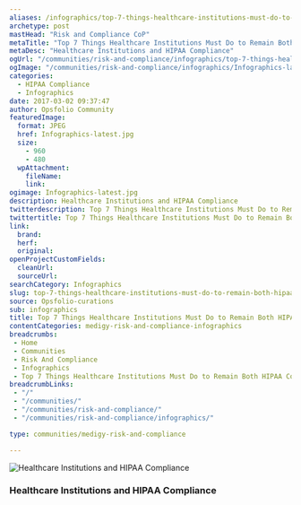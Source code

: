 ```yaml
---
aliases: /infographics/top-7-things-healthcare-institutions-must-do-to-remain-both-hipaa-compliant-and-truly-secure
archetype: post
mastHead: "Risk and Compliance CoP"
metaTitle: "Top 7 Things Healthcare Institutions Must Do to Remain Both HIPAA Compliant and Truly Secure"
metaDesc: "Healthcare Institutions and HIPAA Compliance"
ogUrl: "/communities/risk-and-compliance/infographics/top-7-things-healthcare-institutions-must-do-to-remain-both-hipaa-compliant-and-truly-secure"
ogImage: "/communities/risk-and-compliance/infographics/Infographics-latest.jpg"
categories:
  - HIPAA Compliance
  - Infographics
date: 2017-03-02 09:37:47
author: Opsfolio Community
featuredImage:
  format: JPEG
  href: Infographics-latest.jpg
  size:
    - 960
    - 480
  wpAttachment:
    fileName:
    link:
ogimage: Infographics-latest.jpg
description: Healthcare Institutions and HIPAA Compliance
twitterdescription: Top 7 Things Healthcare Institutions Must Do to Remain Both HIPAA Compliant and Truly Secure
twittertitle: Top 7 Things Healthcare Institutions Must Do to Remain Both HIPAA Compliant and Truly Secure
link:
  brand:
  herf:
  original:
openProjectCustomFields:
  cleanUrl:
  sourceUrl:
searchCategory: Infographics
slug: top-7-things-healthcare-institutions-must-do-to-remain-both-hipaa-compliant-and-truly-secure
source: Opsfolio-curations
sub: infographics
title: Top 7 Things Healthcare Institutions Must Do to Remain Both HIPAA Compliant and Truly Secure
contentCategories: medigy-risk-and-compliance-infographics
breadcrumbs:
 - Home
 - Communities
 - Risk And Compliance
 - Infographics
 - Top 7 Things Healthcare Institutions Must Do to Remain Both HIPAA Compliant and Truly Secure
breadcrumbLinks:
 - "/"
 - "/communities/"
 - "/communities/risk-and-compliance/"
 - "/communities/risk-and-compliance/infographics/"

type: communities/medigy-risk-and-compliance

---
```

![Healthcare Institutions and HIPAA Compliance](/communities/risk-and-compliance/infographics/images/Infographics-latest.jpg)

### Healthcare Institutions and HIPAA Compliance



